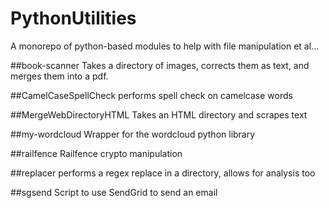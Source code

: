 # PythonUtilities
A monorepo of python-based modules to help with file manipulation et al...

##book-scanner
Takes a directory of images, corrects them as text, and merges them into a pdf.

##CamelCaseSpellCheck
performs spell check on camelcase words

##MergeWebDirectoryHTML
Takes an HTML directory and scrapes text

##my-wordcloud
Wrapper for the wordcloud python library

##railfence
Railfence crypto manipulation

##replacer
performs a regex replace in a directory, allows for analysis too


##sgsend
Script to use SendGrid to send an email